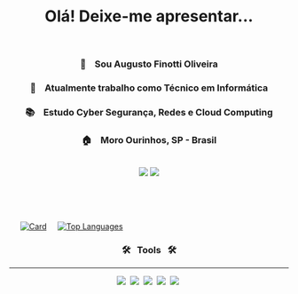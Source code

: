  <h1 align="center"> Olá! Deixe-me apresentar...</h1>
<br>
   <h3 align="center"> 👋 &nbsp;&nbsp; Sou Augusto Finotti Oliveira</h3>
   <h3 align="center"> 💼 &nbsp;&nbsp; Atualmente trabalho como Técnico em Informática</h3>
   <h3 align="center"> 📚 &nbsp;&nbsp; Estudo Cyber Segurança, Redes e Cloud Computing</h3>
   <h3 align="center"> 🏠 &nbsp;&nbsp; Moro Ourinhos, SP - Brasil</h3>

<br>

 <div align="center">
  <a href="https://www.linkedin.com/in/rafaella-ballerini-45875016a" target="_blank"><img src="https://img.shields.io/badge/-LinkedIn-%230077B5?style=for-the-badge&logo=linkedin&logoColor=white" target="_blank"></a>
  <a href="https://wa.me/5514997055532" target="_blank"> <img src="https://img.shields.io/badge/WhatsApp-25D366?style=for-the-badge&logo=whatsapp&logoColor=white" target="_blank"></a>
  </div>
 
  <br><br><br>
  
&nbsp;&nbsp;&nbsp;&nbsp;
[![Card](https://github-readme-stats.vercel.app/api?username=AugustoFinotti&theme=dark&show_icons=true)](https://github.com/AugustoFinotti/)
&nbsp;&nbsp;&nbsp;
[![Top Languages](https://github-readme-stats.vercel.app/api/top-langs/?username=AugustoFinotti&theme=dark)](https://github.com/AugustoFinotti/github-readme-stats)
  
  <div style: align="center">
   <h3> 🛠 &nbsp; Tools &nbsp; 🛠</h3> 
   <hr>
   <div>
     <!-- HTML5 -->
      <img src="https://img.shields.io/badge/HTML5-E34F26?style=for-the-badge&logo=html5&logoColor=white">&nbsp;
     <!-- CSS3 -->
      <img src="https://img.shields.io/badge/CSS3-1572B6?style=for-the-badge&logo=css3&logoColor=white">&nbsp; 
     <!-- PHP -->
      <img src="https://img.shields.io/badge/PHP-777BB4?style=for-the-badge&logo=php&logoColor=white">&nbsp;
     <!-- GitHub -->
      <img src="https://img.shields.io/badge/GitHub-100000?style=for-the-badge&logo=github&logoColor=white">&nbsp;
     <!-- Office -->
      <img src="https://img.shields.io/badge/Microsoft_Office-D83B01?style=for-the-badge&logo=microsoft-office&logoColor=white">&nbsp;
     <!--
      GIT <img src="https://img.shields.io/badge/-Git-05122A?style=flat&logo=git">&nbsp;
      FIGMA <img src="https://img.shields.io/badge/-Git-05122A?style=flat&logo=git">&nbsp;
      VSCODE <img src="https://img.shields.io/badge/-Git-05122A?style=flat&logo=git">&nbsp;
     -->
   </div>
   </div>
  <br>
  
 <!-- Cobrinha dos commits com bug -->
 [//]: <(https://github.com/AugustoFinotti/AugustoFinotti/blob/output/github-contribution-grid-snake.svg)>
